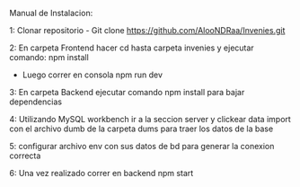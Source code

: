 Manual de Instalacion: 

1: Clonar repositorio - Git clone https://github.com/AlooNDRaa/Invenies.git



2: En carpeta Frontend hacer cd hasta carpeta invenies y ejecutar comando: npm install
- Luego correr en consola npm run dev


3: En carpeta Backend ejecutar comando npm install para bajar dependencias 


4: Utilizando MySQL workbench ir a la seccion server y clickear data import con el archivo dumb de la carpeta dums para traer los datos de la base


5: configurar archivo env con sus datos de bd para generar la conexion correcta



6: Una vez realizado correr en backend npm start

